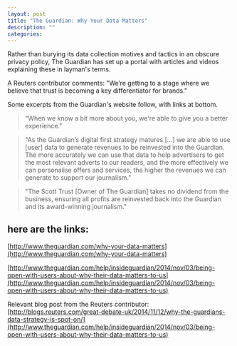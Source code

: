 ```yaml
---
layout: post
title: "The Guardian: Why Your Data Matters"
description: ""
categories: 
---
```



Rather than burying its data collection motives and tactics in an obscure privacy policy, The Guardian has set up a portal with articles and videos explaining these in layman's terms.

A Reuters contributor comments: "We’re getting to a stage where we believe that trust is becoming a key differentiator for brands."

Some excerpts from the Guardian's website follow, with links at bottom.

>"When we know a bit more about you, we're able to give you a better experience."

>"As the Guardian’s digital first strategy matures [...] we are able to use [user] data to generate revenues to be reinvested into the Guardian. The more accurately we can use that data to help advertisers to get the most relevant adverts to our readers, and the more effectively we can personalise offers and services, the higher the revenues we can generate to support our journalism."

>"The Scott Trust [Owner of The Guardian] takes no dividend from the business, ensuring all profits are reinvested back into the Guardian and its award-winning journalism."


## here are the links:
[http://www.theguardian.com/why-your-data-matters](http://www.theguardian.com/why-your-data-matters)


[http://www.theguardian.com/help/insideguardian/2014/nov/03/being-open-with-users-about-why-their-data-matters-to-us](http://www.theguardian.com/help/insideguardian/2014/nov/03/being-open-with-users-about-why-their-data-matters-to-us)


Relevant blog post from the Reuters contributor:  
[http://blogs.reuters.com/great-debate-uk/2014/11/12/why-the-guardians-data-strategy-is-spot-on/](http://www.theguardian.com/help/insideguardian/2014/nov/03/being-open-with-users-about-why-their-data-matters-to-us)


